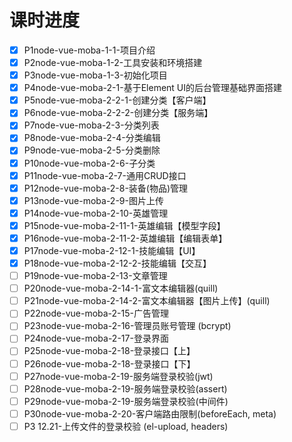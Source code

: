 # 课时进度

- [x] P1node-vue-moba-1-1-项目介绍
- [x] P2node-vue-moba-1-2-工具安装和环境搭建
- [x] P3node-vue-moba-1-3-初始化项目
- [x] P4node-vue-moba-2-1-基于Element UI的后台管理基础界面搭建
- [x] P5node-vue-moba-2-2-1-创建分类【客户端】
- [x] P6node-vue-moba-2-2-2-创建分类【服务端】
- [x] P7node-vue-moba-2-3-分类列表
- [x] P8node-vue-moba-2-4-分类编辑
- [x] P9node-vue-moba-2-5-分类删除
- [x] P10node-vue-moba-2-6-子分类
- [x] P11node-vue-moba-2-7-通用CRUD接口
- [x] P12node-vue-moba-2-8-装备(物品)管理
- [x] P13node-vue-moba-2-9-图片上传
- [x] P14node-vue-moba-2-10-英雄管理
- [x] P15node-vue-moba-2-11-1-英雄编辑【模型字段】
- [x] P16node-vue-moba-2-11-2-英雄编辑【编辑表单】
- [x] P17node-vue-moba-2-12-1-技能编辑【UI】
- [x] P18node-vue-moba-2-12-2-技能编辑【交互】
- [ ] P19node-vue-moba-2-13-文章管理
- [ ] P20node-vue-moba-2-14-1-富文本编辑器(quill)
- [ ] P21node-vue-moba-2-14-2-富文本编辑器【图片上传】(quill)
- [ ] P22node-vue-moba-2-15-广告管理
- [ ] P23node-vue-moba-2-16-管理员账号管理 (bcrypt)
- [ ] P24node-vue-moba-2-17-登录界面
- [ ] P25node-vue-moba-2-18-登录接口【上】
- [ ] P26node-vue-moba-2-18-登录接口【下】
- [ ] P27node-vue-moba-2-19-服务端登录校验(jwt)
- [ ] P28node-vue-moba-2-19-服务端登录校验(assert)
- [ ] P29node-vue-moba-2-19-服务端登录校验(中间件)
- [ ] P30node-vue-moba-2-20-客户端路由限制(beforeEach, meta)
- [ ] P3 12.21-上传文件的登录校验 (el-upload, headers)
